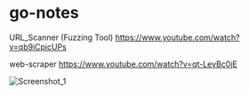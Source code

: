 # go-notes
URL_Scanner (Fuzzing Tool)
https://www.youtube.com/watch?v=qb9iCpicUPs


web-scraper
https://www.youtube.com/watch?v=qt-LevBc0jE

![Screenshot_1](https://github.com/BerkayAtass/go-notes/assets/74881380/7bd097ba-1ad6-49dc-8c7b-3d70888cb6e1)
